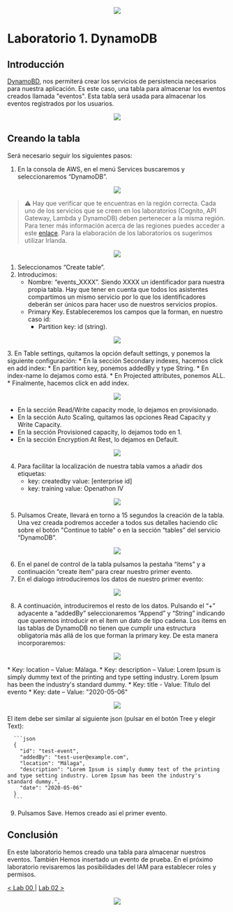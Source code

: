 <p align="center">
    <img src="../resources/header.png">
</p>

# Laboratorio 1. DynamoDB

## Introducción
[DynamoBD](https://docs.aws.amazon.com/es_es/dynamodb/?id=docs_gateway), nos permiterá crear los servicios de persistencia necesarios para nuestra aplicación. Es este caso, una tabla para almacenar los eventos creados llamada "eventos". Esta tabla será usada para almacenar los eventos registrados por los usuarios. 

<p align="center">
    <img src="resources/dynamo.png"/>
</p>


## Creando la tabla
Será necesario seguir los siguientes pasos:

1. En la consola de AWS, en el menú Services buscaremos y seleccionaremos “DynamoDB”.

<p align="center">
    <img src="resources/Picture1.png"/>
</p>

> :warning: Hay que verificar que te encuentras en la región correcta. Cada uno de los servicios que se creen en los laboratorios (Cognito, API Gateway, Lambda y DynamoDB) deben pertenecer a la misma región. Para tener más información acerca de las regiones puedes acceder a este [enlace](https://docs.aws.amazon.com/es_es/AWSEC2/latest/UserGuide/using-regions-availability-zones.html). Para la elaboración de los laboratorios os sugerimos utilizar Irlanda.

<p align="center">
    <img src="resources/Picture3.png"/>    
</p>

1. Seleccionamos “Create table”.
2. Introducimos:
   * Nombre: “events_XXXX”. Siendo XXXX un identificador para nuestra propia tabla. Hay que tener en cuenta que todos los asistentes compartimos un mismo servicio por lo que los identificadores deberán ser únicos para hacer uso de nuestros servicios propios.
   * Primary Key. Estableceremos los campos que la forman, en nuestro caso id:
     * Partition key: id (string).
<p align="center">
    <img src="resources/Picture4.png"/>
</p>  
3. En Table settings, quitamos la opción default settings, y ponemos la siguiente configuración:
   * En la sección Secondary indexes, hacemos click en add index:
   * En partition key, ponemos addedBy y type String.
   *  En index-name lo dejamos como está.
   *  En Projected attributes, ponemos ALL.
   *  Finalmente, hacemos click en add index.
   
<p align="center">
    <img src="resources/Picture5.png"/>
</p>    

   *  En la sección Read/Write capacity mode, lo dejamos en provisionado.
   *  En la sección Auto Scaling, quitamos las opciones Read Capacity y Write Capacity.
   *  En la sección Provisioned capacity, lo dejamos todo en 1.
   *  En la sección Encryption At Rest, lo dejamos en Default.
   
<p align="center">
    <img src="resources/Picture6.png"/>
</p>     

4. Para facilitar la localización de nuestra tabla vamos a añadir dos etiquetas:
   * key: createdby   value: [enterprise id]
   * key: training    value: Openathon IV
<p align="center">
    <img src="resources/Picture10.png"/>
</p>            
      
5. Pulsamos Create, llevará en torno a 15 segundos la creación de la tabla. Una vez creada podremos acceder a todos sus detalles haciendo clic sobre el botón "Continue to table" o en la sección “tables” del servicio “DynamoDB”.
<p align="center">
    <img src="resources/Picture7.png"/>
</p> 

6. En el panel de control de la tabla pulsamos la pestaña “ítems” y a continuación “create ítem” para crear nuestro primer evento.
7. En el dialogo introduciremos los datos de nuestro primer evento:

<p align="center">
    <img src="resources/Picture2.png"/>
</p>

8. A continuación, introduciremos el resto de los datos. Pulsando el “+” adyacente a “addedBy” seleccionaremos “Append” y “String” indicando que queremos introducir en el ítem un dato de tipo cadena. Los ítems en las tablas de DynamoDB no tienen que cumplir una estructura obligatoria más allá de los que forman la primary key. De esta manera incorporaremos:
<p align="center">
    <img src="resources/Picture8.png"/>
</p>
   * Key: location – Value: Málaga.
   * Key: description – Value: Lorem Ipsum is simply dummy text of the printing and type setting industry. Lorem Ipsum has been the industry's standard dummy.
   * Key: title - Value: Título del evento
   * Key: date – Value: "2020-05-06"
<p align="center">
    <img src="resources/Picture9.png"/>
</p>
  
   El item debe ser similar al siguiente json (pulsar en el botón Tree y elegir Text):

      ```json
      {
        "id": "test-event",
        "addedBy": "test-user@example.com",
        "location": "Málaga",
        "description": "Lorem Ipsum is simply dummy text of the printing and type setting industry. Lorem Ipsum has been the industry's standard dummy.",
        "date": "2020-05-06"
      }
      ```

9. Pulsamos Save. Hemos creado así el primer evento.

## Conclusión

En este laboratorio hemos creado una tabla para almacenar nuestros eventos. También Hemos insertado un evento de prueba. En el próximo laboratorio revisaremos las posibilidades del IAM para establecer roles y permisos.

[< Lab 00 ](../lab-00)  | [Lab 02 >](../lab-02) 

<p align="center">
    <img src="../resources/header.png">
</p>
